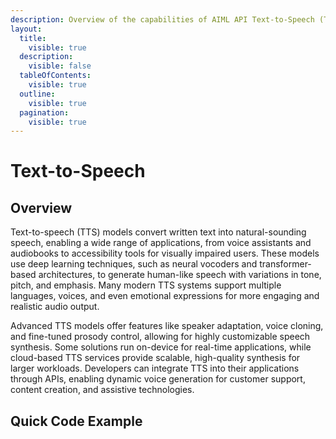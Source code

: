 ```yaml
---
description: Overview of the capabilities of AIML API Text-to-Speech (TTS) models.
layout:
  title:
    visible: true
  description:
    visible: false
  tableOfContents:
    visible: true
  outline:
    visible: true
  pagination:
    visible: true
---
```


# Text-to-Speech

## Overview

Text-to-speech (TTS) models convert written text into natural-sounding speech, enabling a wide range of applications, from voice assistants and audiobooks to accessibility tools for visually impaired users. These models use deep learning techniques, such as neural vocoders and transformer-based architectures, to generate human-like speech with variations in tone, pitch, and emphasis. Many modern TTS systems support multiple languages, voices, and even emotional expressions for more engaging and realistic audio output.

Advanced TTS models offer features like speaker adaptation, voice cloning, and fine-tuned prosody control, allowing for highly customizable speech synthesis. Some solutions run on-device for real-time applications, while cloud-based TTS services provide scalable, high-quality synthesis for larger workloads. Developers can integrate TTS into their applications through APIs, enabling dynamic voice generation for customer support, content creation, and assistive technologies.

## Quick Code Example

